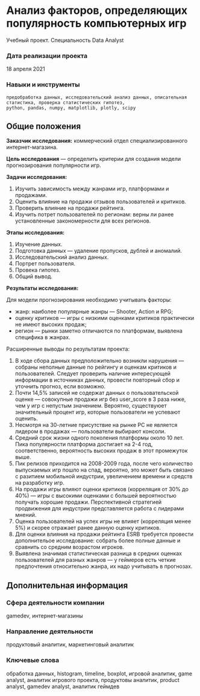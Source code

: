 # Анализ факторов, определяющих популярность компьютерных игр
Учебный проект. Специальность Data Analyst

### Дата реализации проекта

18 апреля 2021

### Навыки и инструменты

    предобработка данных, исследовательский анализ данных, описательная статистика, проверка статистических гипотез, 
    python, pandas, numpy, matplotlib, plotly, scipy

## Общие положения

**Заказчик исследования:** коммерческий отдел специализированного интернет-магазина.

**Цель исследования** — определить критерии для создания модели прогнозирования популярности игр.

**Задачи исследования:**

1. Изучить зависимость между жанрами игр, платформами и продажами.
2. Оценить влияние на продажи отзывов пользователей и критиков.
3. Проверить влияние на продажи рейтинга.
4. Изучить потрет пользователей по регионам: верны ли ранее установленные закономерности для всех регионов.

**Этапы исследования:**

1. Изучение данных.
2. Подготовка данных — удаление пропусков, дублей и аномалий.
3. Исследовательский анализ данных.
4. Портрет пользователя.
5. Провека гипотез.
6. Общий вывод.

**Результаты исследования:**

Для модели прогнозирования необходимо учитывать факторы:

- жанр: наиболее популярные жанры — Shooter, Action и RPG;
- оценку критиков — игры с низкими оценками критиков практически не имеют высоких продаж;
- регион — рынки заметно отличаются по платформам, выявлена специфика в жанрах.

Расширенные выводы по результатам проекта:

1. В ходе сбора данных предположительно возникли нарушения — собраны неполные данные по рейгингу и оценкам критиков и пользователей. Следует проверить наличие интересующей информации в источниках данных, провести повторный сбор и уточнить прогноз, если возможно.
2. Почти 14,5% записей не содержат данных о пользовательской оценке — совокупные продажи игр без user_score в 3 раза ниже, чем у игр с непустым значением. Вероятно, существуюет значительный процент игр, которые пользователи не успевают оценить.
3. Несмотря на 30-летние присутствие на рынке PC не является лидером в продажах — пользователи выбирают консоли.
4. Средний срок жизни одного поколения платформы около 10 лет. Пика популярности платформа достигает на 2-4 год, соответственно, вероятность высоких продаж в этот промежуток выше.
5. Пик релизов приходится на 2008-2009 года, после чего количество выпускаемых игр пошло на спад, вероятно, это может быть связано с разитием мобильной индустрии, увеличением времени и средств на разработку игр.
6. На продажи игры влияют оценки критиков (корреляция от 30% до 40%) — игры с высокими оценками с большей вероятностью получать хорошие продажи. Перспективной стратегией продвижения для индустрии представляется работа с лидерами мнений.
7. Оценка пользователей на успех игры не влияет (корреляция менее 5%) и скорее отражает ранее данную оценку критиков.
8. Для оценки влияния на продажи рейтинга ESRB требуется провести дополнительое исследование: собрать более полные данные и сравнить со средним возрастом игроков.
9. Выявлена значимая статистическая разница в средних оценках пользователей для разных жанров — у геймеров есть четкие предпочтения относительно жанра, их надо учитывать в прогнозах.

## Дополнительная информация

### Сфера деятельности компании

gamedev, интернет-магазины

### Направление деятельности

продуктовый аналитик, маркетинговый аналитик

### Ключевые слова

обработка данных, histogram, timeline, boxplot, игровой аналитик, game analyst, аналитик игрового проекта, продуктовы аналитик,  product analyst, gamedev analyst, аналитик геймдев
